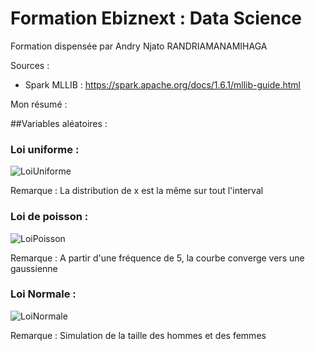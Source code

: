 # Formation Ebiznext : Data Science

Formation dispensée par Andry Njato RANDRIAMANAMIHAGA

Sources : 
- Spark MLLIB : https://spark.apache.org/docs/1.6.1/mllib-guide.html

Mon résumé :

##Variables aléatoires :

### Loi uniforme :

![LoiUniforme](https://github.com/anthonysyk/-Ebiznext-FormationDataScience/blob/master/src/main/resources/LoiUniforme.png)

Remarque : La distribution de x est la même sur tout l'interval

### Loi de poisson :

![LoiPoisson](https://github.com/anthonysyk/-Ebiznext-FormationDataScience/blob/master/src/main/resources/LoiPoisson.png)

Remarque : A partir d'une fréquence de 5, la courbe converge vers une gaussienne

### Loi Normale : 

![LoiNormale](https://github.com/anthonysyk/-Ebiznext-FormationDataScience/blob/master/src/main/resources/UnionLoiNormale.png)

Remarque : Simulation de la taille des hommes et des femmes